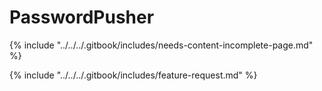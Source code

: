 # PasswordPusher

{% include "../../../.gitbook/includes/needs-content-incomplete-page.md" %}



{% include "../../../.gitbook/includes/feature-request.md" %}
